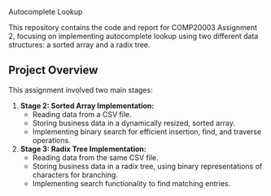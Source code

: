 Autocomplete Lookup

This repository contains the code and report for COMP20003 Assignment 2, focusing on implementing autocomplete lookup using two different data structures: a sorted array and a radix tree.

## Project Overview

This assignment involved two main stages:

1.  **Stage 2: Sorted Array Implementation:**
    * Reading data from a CSV file.
    * Storing business data in a dynamically resized, sorted array.
    * Implementing binary search for efficient insertion, find, and traverse operations.
2.  **Stage 3: Radix Tree Implementation:**
    * Reading data from the same CSV file.
    * Storing business data in a radix tree, using binary representations of characters for branching.
    * Implementing search functionality to find matching entries.

